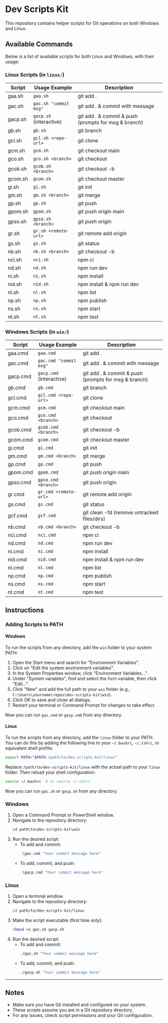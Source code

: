 # Dev Scripts Kit

This repository contains helper scripts for Git operations on both Windows and Linux.


## Available Commands

Below is a list of available scripts for both Linux and Windows, with their usage:

### Linux Scripts (in `linux/`)

| Script    | Usage Example                        | Description                                 |
|-----------|--------------------------------------|---------------------------------------------|
| gaa.sh    | `gaa.sh`                             | git add .                                   |
| gac.sh    | `gac.sh "commit msg"`               | git add . & commit with message             |
| gacp.sh   | `gacp.sh` (interactive)              | git add . & commit & push (prompts for msg & branch) |
| gb.sh     | `gb.sh`                              | git branch                                  |
| gcl.sh    | `gcl.sh <repo-url>`                  | git clone <repo-url>                        |
| gcm.sh    | `gcm.sh`                             | git checkout main                           |
| gco.sh    | `gco.sh <branch>`                    | git checkout <branch>                       |
| gcob.sh   | `gcob.sh <branch>`                   | git checkout -b <branch>                    |
| gcom.sh   | `gcom.sh`                            | git checkout master                         |
| gi.sh     | `gi.sh`                              | git init                                    |
| gm.sh     | `gm.sh <branch>`                     | git merge <branch>                          |
| gp.sh     | `gp.sh`                              | git push                                    |
| gpom.sh   | `gpom.sh`                            | git push origin main                        |
| gpso.sh   | `gpso.sh <branch>`                   | git push origin <branch>                    |
| gr.sh     | `gr.sh <remote-url>`                 | git remote add origin <url>                 |
| gs.sh     | `gs.sh`                              | git status                                  |
| nb.sh     | `nb.sh <branch>`                     | git checkout -b <branch>                    |
| nci.sh    | `nci.sh`                             | npm ci                                      |
| nd.sh     | `nd.sh`                              | npm run dev                                 |
| ni.sh     | `ni.sh`                              | npm install                                 |
| nid.sh    | `nid.sh`                             | npm install & npm run dev                   |
| nl.sh     | `nl.sh`                              | npm list                                    |
| np.sh     | `np.sh`                              | npm publish                                 |
| ns.sh     | `ns.sh`                              | npm start                                   |
| nt.sh     | `nt.sh`                              | npm test                                    |

### Windows Scripts (in `win/`)

| Script    | Usage Example                        | Description                                 |
|-----------|--------------------------------------|---------------------------------------------|
| gaa.cmd   | `gaa.cmd`                            | git add .                                   |
| gac.cmd   | `gac.cmd "commit msg"`              | git add . & commit with message             |
| gacp.cmd  | `gacp.cmd` (interactive)             | git add . & commit & push (prompts for msg & branch) |
| gb.cmd    | `gb.cmd`                             | git branch                                  |
| gcl.cmd   | `gcl.cmd <repo-url>`                 | git clone <repo-url>                        |
| gcm.cmd   | `gcm.cmd`                            | git checkout main                           |
| gco.cmd   | `gco.cmd <branch>`                   | git checkout <branch>                       |
| gcob.cmd  | `gcob.cmd <branch>`                  | git checkout -b <branch>                    |
| gcom.cmd  | `gcom.cmd`                           | git checkout master                         |
| gi.cmd    | `gi.cmd`                             | git init                                    |
| gm.cmd    | `gm.cmd <branch>`                    | git merge <branch>                          |
| gp.cmd    | `gp.cmd`                             | git push                                    |
| gpom.cmd  | `gpom.cmd`                           | git push origin main                        |
| gpso.cmd  | `gpso.cmd <branch>`                  | git push origin <branch>                    |
| gr.cmd    | `gr.cmd <remote-url>`                | git remote add origin <url>                 |
| gs.cmd    | `gs.cmd`                             | git status                                  |
| gcf.cmd   | `gcf.cmd`                            | git clean -fd (remove untracked files/dirs)  |
| nb.cmd    | `nb.cmd <branch>`                    | git checkout -b <branch>                    |
| nci.cmd   | `nci.cmd`                            | npm ci                                      |
| nd.cmd    | `nd.cmd`                             | npm run dev                                 |
| ni.cmd    | `ni.cmd`                             | npm install                                 |
| nid.cmd   | `nid.cmd`                            | npm install & npm run dev                   |
| nl.cmd    | `nl.cmd`                             | npm list                                    |
| np.cmd    | `np.cmd`                             | npm publish                                 |
| ns.cmd    | `ns.cmd`                             | npm start                                   |
| nt.cmd    | `nt.cmd`                             | npm test                                    |

## Instructions

### Adding Scripts to PATH

#### Windows

To run the scripts from any directory, add the `win` folder to your system PATH:

1. Open the Start menu and search for "Environment Variables".
2. Click on "Edit the system environment variables".
3. In the System Properties window, click "Environment Variables...".
4. Under "System variables", find and select the `Path` variable, then click "Edit...".
5. Click "New" and add the full path to your `win` folder (e.g., `C:\Users\yourname\repos\dev-scripts-kit\win`).
6. Click OK to save and close all dialogs.
7. Restart your terminal or Command Prompt for changes to take effect.

Now you can run `gac.cmd` or `gacp.cmd` from any directory.

#### Linux

To run the scripts from any directory, add the `linux` folder to your PATH. You can do this by adding the following line to your `~/.bashrc`, `~/.zshrc`, or equivalent shell profile:

```bash
export PATH="$PATH:/path/to/dev-scripts-kit/linux"
```

Replace `/path/to/dev-scripts-kit/linux` with the actual path to your `linux` folder. Then reload your shell configuration:

```bash
source ~/.bashrc  # or source ~/.zshrc
```

Now you can run `gac.sh` or `gacp.sh` from any directory.

### Windows

1. Open a Command Prompt or PowerShell window.
2. Navigate to the repository directory:
   ```powershell
   cd path\to\dev-scripts-kit\win
   ```
3. Run the desired script:
   - To add and commit:
     ```powershell
     .\gac.cmd "Your commit message here"
     ```
   - To add, commit, and push:
     ```powershell
     .\gacp.cmd "Your commit message here"
     ```

### Linux

1. Open a terminal window.
2. Navigate to the repository directory:
   ```bash
   cd path/to/dev-scripts-kit/linux
   ```
3. Make the script executable (first time only):
   ```bash
   chmod +x gac.sh gacp.sh
   ```
4. Run the desired script:
   - To add and commit:
     ```bash
     ./gac.sh "Your commit message here"
     ```
   - To add, commit, and push:
     ```bash
     ./gacp.sh "Your commit message here"
     ```

---

## Notes
- Make sure you have Git installed and configured on your system.
- These scripts assume you are in a Git repository directory.
- For any issues, check script permissions and your Git configuration.
